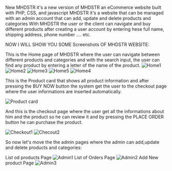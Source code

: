 New MHDSTR it's a new version of MHDSTR an eCommerce website built with PHP, CSS, and javascript 
MHDSTR it's a website that can be managed with an admin account that can add, update and delete products and categories 
With MHDSTR the user or the client can navigate and buy different products after creating a user account by entering hese full name, shipping address, phone number .... etc.

NOW I WILL SHOW YOU SOME Screenshots OF MHDSTR WEBSITE:

This is the Home page of MHDSTR where the user can navigate between different products and categories and with the search input, the user can find any product by entering a letter of the name of the product.
![Home1](https://user-images.githubusercontent.com/76266919/119241100-fa3a5400-bb4b-11eb-9d79-c3f322de4a00.PNG)
![Home2](https://user-images.githubusercontent.com/76266919/119241105-ff979e80-bb4b-11eb-9d09-b2d019e90935.PNG)
![Home3](https://user-images.githubusercontent.com/76266919/119241106-02928f00-bb4c-11eb-8db7-af050edae8b8.PNG)
![Home5](https://user-images.githubusercontent.com/76266919/119241109-03c3bc00-bb4c-11eb-8e31-94c097a33958.PNG)
![Home4](https://user-images.githubusercontent.com/76266919/119241111-058d7f80-bb4c-11eb-8fd5-eebc1a45d38c.png)

This is the Product card that shows all product information and after pressing the BUY NOW button the system get the user to the checkout page where the user informations are inserted automatically.

![Product card](https://user-images.githubusercontent.com/76266919/119241237-d6c3d900-bb4c-11eb-9c18-bc8cbd18289a.PNG)

And this is the checkout page where the user get all the informations about him and the product so he can review it and by pressing the PLACE ORDER button he can purchase the product.

![Checkout1](https://user-images.githubusercontent.com/76266919/119241306-6073a680-bb4d-11eb-8226-72857f0c0c67.PNG)
![Checout2](https://user-images.githubusercontent.com/76266919/119241305-6073a680-bb4d-11eb-84ef-7d44643d14d2.PNG)

So now let's move the the admin pages where the admin can add,update and delete products and categories:

List od products Page
![Admin1](https://user-images.githubusercontent.com/76266919/119241492-99604b00-bb4e-11eb-953d-3883a2f416e8.PNG)
List of Orders Page
![Admin2](https://user-images.githubusercontent.com/76266919/119241491-99604b00-bb4e-11eb-9174-cd3399cde514.PNG)
Add New product Page
![Admin3](https://user-images.githubusercontent.com/76266919/119241493-99604b00-bb4e-11eb-984b-b37f30362eb7.PNG)





